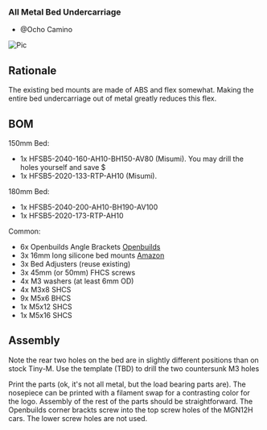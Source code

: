 ### All Metal Bed Undercarriage

- @Ocho Camino

![Pic](https://github.com/gsl12/Tiny-M/blob/master/usermods/all_metal_bed_undercarriage/images/150.png)

## Rationale
The existing bed mounts are made of ABS and flex somewhat.   Making the entire bed undercarriage out of metal greatly reduces this flex.

## BOM

150mm Bed:
- 1x HFSB5-2040-160-AH10-BH150-AV80 (Misumi).   You may drill the holes yourself and save $
- 1x HFSB5-2020-133-RTP-AH10 (Misumi). 

180mm Bed:
- 1x HFSB5-2040-200-AH10-BH190-AV100
- 1x HFSB5-2020-173-RTP-AH10

Common:
- 6x Openbuilds Angle Brackets [Openbuilds](https://openbuildspartstore.com/black-angle-corner-connector/)
- 3x 16mm long silicone bed mounts [Amazon](https://smile.amazon.com/dp/B07RZKF8MB?psc=1&ref=ppx_yo2_dt_b_product_details)
- 3x Bed Adjusters (reuse existing)
- 3x 45mm (or 50mm) FHCS screws
- 4x M3 washers (at least 6mm OD)
- 4x M3x8 SHCS
- 9x M5x6 BHCS
- 1x M5x12 SHCS
- 1x M5x16 SHCS

## Assembly

Note the rear two holes on the bed are in slightly different positions than on stock Tiny-M.   Use the template (TBD) to drill the two countersunk M3 holes

Print the parts (ok, it's not all metal, but the load bearing parts are).  The nosepiece can be printed with a filament swap for a contrasting color for the logo.   Assembly of the rest of the parts should be straightforward.   The Openbuilds corner brackts screw into the top screw holes of the MGN12H cars.  The lower screw holes are not used.
